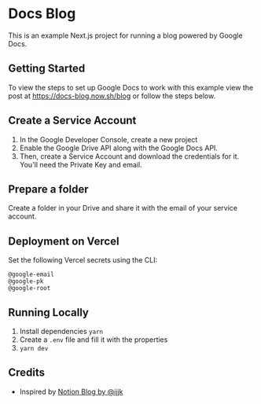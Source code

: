 # Docs Blog

This is an example Next.js project for running a blog powered by Google Docs.

## Getting Started

To view the steps to set up Google Docs to work with this example view the post at https://docs-blog.now.sh/blog or follow the steps below.

## Create a Service Account

 1. In the Google Developer Console, create a new project
 2. Enable the Google Drive API along with the Google Docs API.
 3. Then, create a Service Account and download the credentials for it. You'll need the Private Key and email.


## Prepare a folder

Create a folder in your Drive and share it with the email of your service account.

## Deployment on Vercel

Set the following Vercel secrets using the CLI:

```
@google-email
@google-pk
@google-root
```

## Running Locally

1. Install dependencies `yarn`
2. Create a `.env` file and fill it with the properties
3. `yarn dev`

## Credits

- Inspired by [Notion Blog by @ijjk](https://github.com/ijjk/notion-blog)
